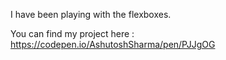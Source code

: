 I have been playing with the flexboxes.

You can find my project here : https://codepen.io/AshutoshSharma/pen/PJJgOG
